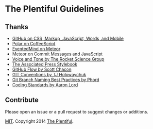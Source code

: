 # The Plentiful Guidelines

## Thanks

- [GitHub on CSS, Markup, JavaScript, Words, and Mobile][github-guide]
- [Polar on CoffeeScript][coffeescript-guide]
- [EventedMind on Meteor][eventedmind-em]
- [Meteor on Commit Messages and JavaScript][meteor-guide]
- [Voice and Tone by The Rocket Science Group][voiceandtone]
- [The Associated Press Stylebook][apstylebook]
- [GitHub Flow by Scott Chacon][github-flow]
- [GIT Conventions by TJ Holowaychuk][git-conventions]
- [Git Branch Naming Best Practices by Phord][git-branch-naming]
- [Coding Standards by Aaron Lord][coding-standards]

[github-guide]: https://github.com/styleguide/
[coffeescript-guide]: https://github.com/polarmobile/coffeescript-style-guide
[eventedmind-em]: https://github.com/eventedmind/em
[meteor-guide]: https://github.com/meteor/meteor/wiki/Meteor-Style-Guide
[voiceandtone]: http://voiceandtone.com/
[apstylebook]: http://www.apstylebook.com/
[github-flow]: http://scottchacon.com/2011/08/31/github-flow.html
[git-conventions]: https://medium.com/code-adventures/a940ee20862d
[git-branch-naming]: http://stackoverflow.com/a/6065944/314392
[coding-standards]: https://github.com/lorddev/coding-standards

## Contribute

Please open an issue or a pull request to suggest changes or additions.

[MIT](LICENSE.md). Copyright 2014 [The Plentiful](http://www.plentiful.me).
